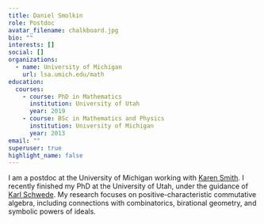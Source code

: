```yaml
---
title: Daniel Smolkin
role: Postdoc
avatar_filename: chalkboard.jpg
bio: ""
interests: []
social: []
organizations:
  - name: University of Michigan
    url: lsa.umich.edu/math
education:
  courses:
    - course: PhD in Mathematics
      institution: University of Utah
      year: 2019
    - course: BSc in Mathematics and Physics
      institution: University of Michigan
      year: 2013
email: ""
superuser: true
highlight_name: false
---
```

I am a postdoc at the University of Michigan working with [Karen Smith](http://www.math.lsa.umich.edu/~kesmith/). I recently finished my PhD at the University of Utah, under the guidance of [Karl Schwede](http://www.math.utah.edu/~schwede/). My research focuses on positive-characteristic commutative algebra, including connections with combinatorics, birational geometry, and symbolic powers of ideals.

